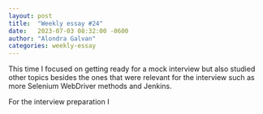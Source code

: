 ```yaml
---
layout: post
title:  "Weekly essay #24"
date:   2023-07-03 08:32:00 -0600
author: "Alondra Galvan"
categories: weekly-essay
---
```


This time I focused on getting ready for a mock interview but also studied other topics besides the ones that were relevant for the interview such as more Selenium WebDriver methods and Jenkins. 

For the interview preparation I

